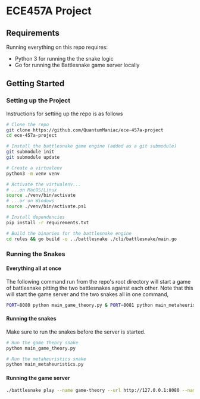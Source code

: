 # ECE457A Project

## Requirements

Running everything on this repo requires:

- Python 3 for running the the snake logic
- Go for running the Battlesnake game server locally

## Getting Started

### Setting up the Project

Instructions for setting up the repo is as follows

```sh
# Clone the repo
git clone https://github.com/QuantumManiac/ece-457a-project
cd ece-457a-project

# Install the battlesnake game engine (added as a git submodule)
git submodule init
git submodule update

# Create a virtualenv
python3 -m venv venv

# Activate the virtualenv...
# ...on MacOS/Linux
source ./venv/bin/activate
# ...or on Windows
source ./venv/bin/activate.ps1

# Install dependencies
pip install -r requirements.txt

# Build the binaries for the battlesnake engine
cd rules && go build -o ../battlesnake ./cli/battlesnake/main.go
```

### Running the Snakes

#### Everything all at once

The following command run from the repo's root directory will start a game of battlesnake pitting the two battlesnakes against each other. Note that this will start the game server and the two snakes all in one command,

```sh
PORT=8080 python main_game_theory.py & PORT=8081 python main_metaheuristics.py & sleep 1 && ./battlesnake play --name game-theory --url http://127.0.0.1:8080 --name metaheuristics --url http://127.0.0.1:8081 --browser
```

#### Running the snakes

Make sure to run the snakes before the server is started.

```sh
# Run the game theory snake
python main_game_theory.py

# Run the metaheuristics snake
python main_metaheuristics.py
```

#### Running the game server

```sh
./battlesnake play --name game-theory --url http://127.0.0.1:8080 --name metaheuristics --url http://127.0.0.1:8081 --browser
```
